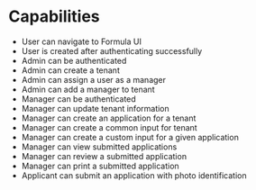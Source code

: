 # Capabilities

- User can navigate to Formula UI
- User is created after authenticating successfully
- Admin can be authenticated
- Admin can create a tenant
- Admin can assign a user as a manager
- Admin can add a manager to tenant
- Manager can be authenticated
- Manager can update tenant information
- Manager can create an application for a tenant
- Manager can create a common input for tenant
- Manager can create a custom input for a given application
- Manager can view submitted applications
- Manager can review a submitted application
- Manager can print a submitted application
- Applicant can submit an application with photo identification
